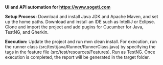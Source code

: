 **UI and API automation for https://www.sogeti.com**


**Setup Process:**
Download and install Java JDK and Apache Maven, and set up the home paths.
Download and install an IDE such as IntelliJ or Eclipse.
Clone and import the project and add pugins for Cucumber for Java, TestNG, and Gherkin.


**Execution:**
Update the project and run mvn clean install.
For execution, run the runner class (src/test/java/Runner/RunnerClass.java) by specifying the tags in the feature file (src/test/resources/Features).
Run as TestNG. Once execution is completed, the report will be generated in the target folder.
